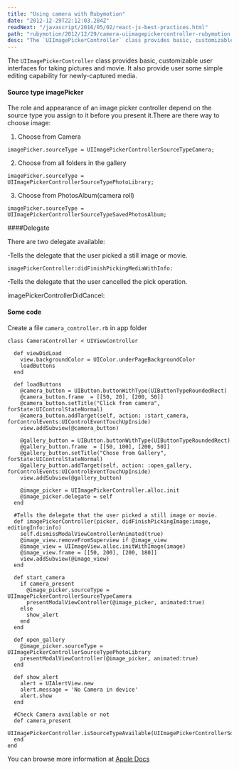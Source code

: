 ```yaml
---
title: "Using camera with Rubymotion"
date: "2012-12-29T22:12:03.284Z"
readNext: "/javascript/2016/05/02/react-js-best-practices.html"
path: "rubymotion/2012/12/29/camera-uiimagepickercontroller-rubymotion.html"
desc: "The `UIImagePickerController` class provides basic, customizable user interfaces for taking pictures and movie"
---
```

The `UIImagePickerController` class provides basic, customizable user interfaces for taking pictures and movie. It also provide user some simple editing capability for newly-captured media.

#### Source type imagePicker
The role and appearance of an image picker controller depend on the source type you assign to it before you present it.There are there way to choose image:

1) Choose from Camera

```
imagePicker.sourceType = UIImagePickerControllerSourceTypeCamera;
```

2) Choose from all folders in the gallery

```
imagePicker.sourceType = UIImagePickerControllerSourceTypePhotoLibrary;
```
3) Choose from PhotosAlbum(camera roll)

```
imagePicker.sourceType = UIImagePickerControllerSourceTypeSavedPhotosAlbum;
```
####Delegate

There are two delegate available:

-Tells the delegate that the user picked a still image or movie.

	imagePickerController:didFinishPickingMediaWithInfo:

-Tells the delegate that the user cancelled the pick operation.


imagePickerControllerDidCancel:

#### Some code 	
Create a file `camera_controller.rb` in app folder
```
class CameraController < UIViewController

  def viewDidLoad
    view.backgroundColor = UIColor.underPageBackgroundColor
    loadButtons
  end

  def loadButtons
    @camera_button = UIButton.buttonWithType(UIButtonTypeRoundedRect)
    @camera_button.frame  = [[50, 20], [200, 50]]
    @camera_button.setTitle("Click from camera", forState:UIControlStateNormal)
    @camera_button.addTarget(self, action: :start_camera, forControlEvents:UIControlEventTouchUpInside)
    view.addSubview(@camera_button)

    @gallery_button = UIButton.buttonWithType(UIButtonTypeRoundedRect)
    @gallery_button.frame  = [[50, 100], [200, 50]]
    @gallery_button.setTitle("Chose from Gallery", forState:UIControlStateNormal)
    @gallery_button.addTarget(self, action: :open_gallery, forControlEvents:UIControlEventTouchUpInside)
    view.addSubview(@gallery_button)

    @image_picker = UIImagePickerController.alloc.init
    @image_picker.delegate = self
  end

  #Tells the delegate that the user picked a still image or movie.
  def imagePickerController(picker, didFinishPickingImage:image, editingInfo:info)
    self.dismissModalViewControllerAnimated(true)
    @image_view.removeFromSuperview if @image_view
    @image_view = UIImageView.alloc.initWithImage(image)
    @image_view.frame = [[50, 200], [200, 180]]
    view.addSubview(@image_view)
  end

  def start_camera
    if camera_present
      @image_picker.sourceType = UIImagePickerControllerSourceTypeCamera
      presentModalViewController(@image_picker, animated:true)
    else
      show_alert
    end
  end

  def open_gallery
    @image_picker.sourceType = UIImagePickerControllerSourceTypePhotoLibrary
    presentModalViewController(@image_picker, animated:true)
  end

  def show_alert
    alert = UIAlertView.new  
    alert.message = 'No Camera in device'
    alert.show
  end

  #Check Camera available or not
  def camera_present
    UIImagePickerController.isSourceTypeAvailable(UIImagePickerControllerSourceTypeCamera)
  end
end
```

You can browse more information at [Apple Docs](http://developer.apple.com/library/ios/#documentation/uikit/reference/UIImagePickerController_Class/UIImagePickerController/UIImagePickerController.html)
